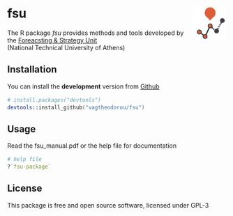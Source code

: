 # fsu <img src="man/fsu.png" align="right"/>

The R package *fsu* provides methods and tools developed by the <a href="https://fsu.gr/en">Foreacsting & Strategy Unit</a><br>
(National Technical University of Athens)

## Installation

You can install the **development** version from
[Github](https://github.com/vagtheodorou/fsu)

```s
# install.packages("devtools")
devtools::install_github("vagtheodorou/fsu")
```
Usage
-------

Read the fsu_manual.pdf or the help file for documentation
``` r
# help file
?`fsu-package`
```

License
-------

This package is free and open source software, licensed under GPL-3
